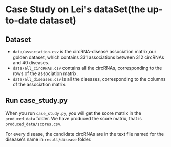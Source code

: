 # Case Study on Lei's dataSet(the up-to-date dataset)

## Dataset
- `data/association.csv` is the circRNA-disease association matrix,our golden dataset, which contains 331 associations between 312 circRNAs and 40 diseases.
- `data/all_circRNAs.csv` contains all the circRNAs, corresponding to the rows of the association matrix.
- `data/all_diseases.csv` is all the diseases, corresponding to the columns of the association matrix.

## Run case_study.py

When you run `case_study.py`, you will get the score matrix in the `produced_data` folder. We have produced the score matrix, that is `produced_data/scores.csv`.

For every disease, the candidate circRNAs are in the text file named for the disease's name in `result/disease` folder.